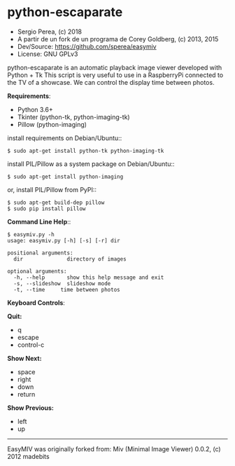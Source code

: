 
# python-escaparate


* Sergio Perea, (c) 2018
* A partir de un fork de un programa de Corey Goldberg, (c) 2013, 2015
* Dev/Source: https://github.com/sperea/easymiv
* License: GNU GPLv3


python-escaparate  is an automatic playback image viewer developed with Python + Tk
This script is very useful to use in a RaspberryPi connected to the TV of a showcase.
We can control the display time between photos.


**Requirements**:

* Python 3.6+
* Tkinter (python-tk, python-imaging-tk)
* Pillow (python-imaging)

install requirements on Debian/Ubuntu::

    $ sudo apt-get install python-tk python-imaging-tk

install PIL/Pillow as a system package on Debian/Ubuntu::

    $ sudo apt-get install python-imaging

or, install PIL/Pillow from PyPI::

    $ sudo apt-get build-dep pillow
    $ sudo pip install pillow

**Command Line Help**::

    $ easymiv.py -h
    usage: easymiv.py [-h] [-s] [-r] dir

    positional arguments:
      dir              directory of images

    optional arguments:
      -h, --help       show this help message and exit
      -s, --slideshow  slideshow mode
      -t, --time     time between photos
      

**Keyboard Controls**:

**Quit:**
* q
* escape
* control-c

**Show Next:**
* space
* right
* down
* return

**Show Previous:**
* left
* up

----

EasyMIV was originally forked from: Miv (Minimal Image Viewer) 0.0.2, (c) 2012 madebits

